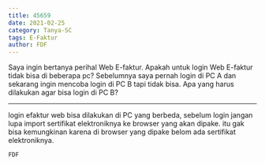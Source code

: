 ```yaml
---
title: 45659
date: 2021-02-25
category: Tanya-SC
tags: E-Faktur
author: FDF
---
```


Saya ingin bertanya perihal Web E-faktur. Apakah untuk login Web E-faktur tidak bisa di beberapa pc? Sebelumnya saya pernah login di PC A dan sekarang ingin mencoba login di PC B tapi tidak bisa. Apa yang harus dilakukan agar bisa login di PC B?

---

login efaktur web bisa dilakukan di PC yang berbeda, sebelum login jangan lupa import sertifikat elektroniknya ke browser yang akan dipake. itu gak bisa kemungkinan karena di browser yang dipake belom ada sertifikat elektroniknya.

`FDF`
